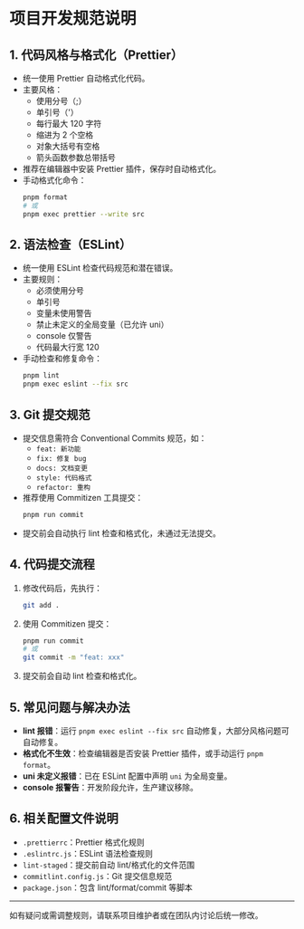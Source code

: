 # 项目开发规范说明

## 1. 代码风格与格式化（Prettier）

- 统一使用 Prettier 自动格式化代码。
- 主要风格：
  - 使用分号（;）
  - 单引号（'）
  - 每行最大 120 字符
  - 缩进为 2 个空格
  - 对象大括号有空格
  - 箭头函数参数总带括号
- 推荐在编辑器中安装 Prettier 插件，保存时自动格式化。
- 手动格式化命令：
  ```bash
  pnpm format
  # 或
  pnpm exec prettier --write src
  ```

## 2. 语法检查（ESLint）

- 统一使用 ESLint 检查代码规范和潜在错误。
- 主要规则：
  - 必须使用分号
  - 单引号
  - 变量未使用警告
  - 禁止未定义的全局变量（已允许 uni）
  - console 仅警告
  - 代码最大行宽 120
- 手动检查和修复命令：
  ```bash
  pnpm lint
  pnpm exec eslint --fix src
  ```

## 3. Git 提交规范

- 提交信息需符合 Conventional Commits 规范，如：
  - `feat: 新功能`
  - `fix: 修复 bug`
  - `docs: 文档变更`
  - `style: 代码格式`
  - `refactor: 重构`
- 推荐使用 Commitizen 工具提交：
  ```bash
  pnpm run commit
  ```
- 提交前会自动执行 lint 检查和格式化，未通过无法提交。

## 4. 代码提交流程

1. 修改代码后，先执行：
   ```bash
   git add .
   ```
2. 使用 Commitizen 提交：
   ```bash
   pnpm run commit
   # 或
   git commit -m "feat: xxx"
   ```
3. 提交前会自动 lint 检查和格式化。

## 5. 常见问题与解决办法

- **lint 报错**：运行 `pnpm exec eslint --fix src` 自动修复，大部分风格问题可自动修复。
- **格式化不生效**：检查编辑器是否安装 Prettier 插件，或手动运行 `pnpm format`。
- **uni 未定义报错**：已在 ESLint 配置中声明 `uni` 为全局变量。
- **console 报警告**：开发阶段允许，生产建议移除。

## 6. 相关配置文件说明

- `.prettierrc`：Prettier 格式化规则
- `.eslintrc.js`：ESLint 语法检查规则
- `lint-staged`：提交前自动 lint/格式化的文件范围
- `commitlint.config.js`：Git 提交信息规范
- `package.json`：包含 lint/format/commit 等脚本

---

如有疑问或需调整规则，请联系项目维护者或在团队内讨论后统一修改。
